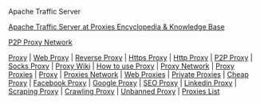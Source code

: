 Apache Traffic Server

[Apache Traffic Server at Proxies Encyclopedia & Knowledge Base](https://rev.proxies.online/wiki/Proxies/ApacheTrafficServer)

[P2P Proxy Network](https://rev.proxies.online)


<a href='https://www.rebelmouse.com/shirley1/a-glance-over-the-advantages-of-reverse-proxy-server-1479558786.html' target='blank'>Proxy</a>  | <a href='http://chromecrx.blogspot.com/2015/11/essentially-proxy-server-will-sit-in.html' target='blank'>Web Proxy</a>  | <a href='http://download-zone-1.blogspot.com/2015/11/all-about-proxies-p2p-proxies-network.html' target='blank'>Reverse Proxy</a>  | <a href='http://beatculture2012.tumblr.com/post/135542925228/proxy-p2p-proxy-private-proxies' target='blank'>Https Proxy</a>  | <a href='https://getfreeprogramsnow.wordpress.com/2015/12/20/proxies-private-p2p-proxy-proxy-network/' target='blank'>Http Proxy</a>  | <a href='http://uses-of-private-proxy.tripod.com/' target='blank'>P2P Proxy</a>  | <a href='http://privacy-p2p-proxy.yolasite.com/Privacy-with-P2P-Proxy.php' target='blank'>Socks Proxy</a>  | <a href='http://where-to-buy-proxy.doodlekit.com/' target='blank'>Proxy Wiki</a>  | <a href='http://get-proxy.wikidot.com/proxy' target='blank'>How to use Proxy</a>  | <a href='http://get-private-proxy.over-blog.com/2016/01/a-proxy-server-the-virtual-shield-that-protects-your-information.html' target='blank'>Proxy Network</a>  | <a href='http://best-proxies.bravesites.com/entries/general/p2p-proxy-network-services-the-ideal-way-to-safeguard-your-computer-and-bypass-the-network-firewalls-and-filters' target='blank'>Proxy Proxies</a>  | <a href='https://proxyproxyblog.wordpress.com/2016/01/02/understanding-p2p-networks-and-how-they-relate-to-p2p-proxy-networks/' target='blank'>Proxy</a>  | <a href='http://sourceforge.net/projects/p2p-proxy-network/' target='blank'>Proxies Network</a>  | <a href='https://proxiesnetwork.wordpress.com/2016/01/03/check-out-the-benefits-of-using-proxies-network/' target='blank'>Web Proxies</a>  | <a href='http://proxiesnetwork.blog.com/2016/01/04/check-out-some-reasons-to-make-use-of-proxies/' target='blank'>Private Proxies</a>  | <a href='http://p2pproxy.tumblr.com/post/136663908779/make-your-online-identity-more-secure-with-proxies' target='blank'>Cheap Proxy</a>  | <a href='http://p2pproxy.bravesites.com/entries/general/get-the-advantage-of-p2p-proxy-services-and-stay-safe' target='blank'>Facebook Proxy</a>  | <a href='http://proxiesnetwork.beep.com/three-basic-types-of-the-proxies-to-be-known-2016-01-05.htm' target='blank'>Google Proxy</a>  | <a href='http://www.blackhatworld.com/blackhat-seo/blogs/revproxy/2186-web-proxy-private-web-proxy-web-proxies.html' target='blank'>SEO Proxy</a>  | <a href='http://www.blackhatworld.com/blackhat-seo/blogs/revproxy/2178-proxies-network.html' target='blank'>Linkedin Proxy</a>  | <a href='http://www.blackhatworld.com/blackhat-seo/blogs/revproxy/2125-p2p-proxies-network-rev-proxies-online.html' target='blank'>Scraping Proxy</a>  | <a href='http://revproxy.moonfruit.com/' target='blank'>Crawling Proxy</a>  | <a href='https://about.me/revproxy' target='blank'>Unbanned Proxy</a>  | <a href='https://www.facebook.com/p2p.proxy.network/' target='blank'>Proxies List</a>
